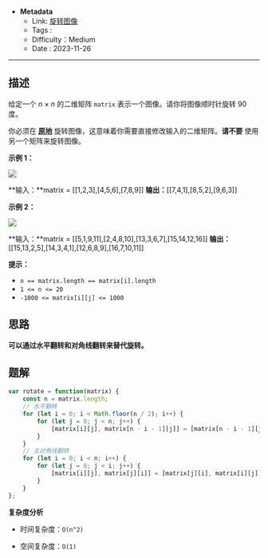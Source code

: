- **Metadata**
	- Link:  [旋转图像](https://leetcode.cn/problems/rotate-image/description/)
	- Tags : 
	- Difficulty：Medium
	- Date : 2023-11-26
---
## 描述

给定一个 _n_ × _n_ 的二维矩阵 `matrix` 表示一个图像。请你将图像顺时针旋转 90 度。

你必须在 **[原地](https://baike.baidu.com/item/%E5%8E%9F%E5%9C%B0%E7%AE%97%E6%B3%95)** 旋转图像，这意味着你需要直接修改输入的二维矩阵。**请不要** 使用另一个矩阵来旋转图像。

**示例 1：**

![](https://assets.leetcode.com/uploads/2020/08/28/mat1.jpg)

**输入：**matrix = [[1,2,3],[4,5,6],[7,8,9]]
**输出：**[[7,4,1],[8,5,2],[9,6,3]]

**示例 2：**

![](https://assets.leetcode.com/uploads/2020/08/28/mat2.jpg)

**输入：**matrix = [[5,1,9,11],[2,4,8,10],[13,3,6,7],[15,14,12,16]]
**输出：**[[15,13,2,5],[14,3,4,1],[12,6,8,9],[16,7,10,11]]

**提示：**

- `n == matrix.length == matrix[i].length`
- `1 <= n <= 20`
- `-1000 <= matrix[i][j] <= 1000`

## 思路

**可以通过水平翻转和对角线翻转来替代旋转。**

## 题解

```js
var rotate = function(matrix) {
    const n = matrix.length;
    // 水平翻转
    for (let i = 0; i < Math.floor(n / 2); i++) {
        for (let j = 0; j < n; j++) {
            [matrix[i][j], matrix[n - i - 1][j]] = [matrix[n - i - 1][j], matrix[i][j]];
        }
    }
    // 主对角线翻转
    for (let i = 0; i < n; i++) {
        for (let j = 0; j < i; j++) {
            [matrix[i][j], matrix[j][i]] = [matrix[j][i], matrix[i][j]];
        }
    }
};
```

**复杂度分析**

- 时间复杂度：`O(n^2)`

- 空间复杂度：`O(1)`